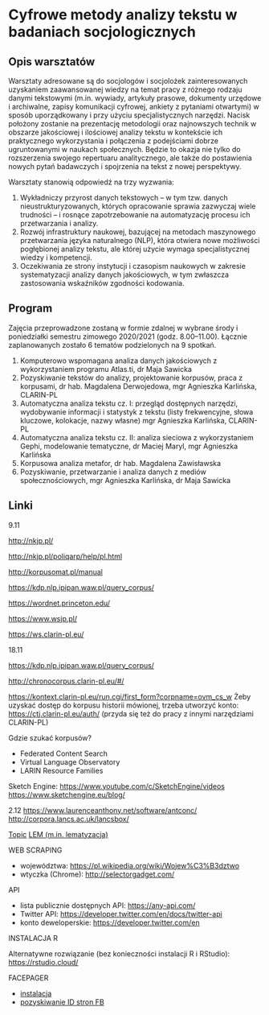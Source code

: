 # Cyfrowe metody analizy tekstu w badaniach socjologicznych

## Opis warsztatów
Warsztaty adresowane są do socjologów i socjolożek zainteresowanych uzyskaniem zaawansowanej wiedzy na temat pracy z różnego rodzaju danymi tekstowymi (m.in. wywiady, artykuły prasowe, dokumenty urzędowe i archiwalne, zapisy komunikacji cyfrowej, ankiety z pytaniami otwartymi) w sposób uporządkowany i przy użyciu specjalistycznych narzędzi. Nacisk położony zostanie na prezentację metodologii oraz najnowszych technik w obszarze jakościowej i ilościowej analizy tekstu w kontekście ich praktycznego wykorzystania i połączenia z podejściami dobrze ugruntowanymi w naukach społecznych. Będzie to okazja nie tylko do rozszerzenia swojego repertuaru analitycznego, ale także do postawienia nowych pytań badawczych i spojrzenia na tekst z nowej perspektywy.

Warsztaty stanowią odpowiedź na trzy wyzwania:

1.	Wykładniczy przyrost danych tekstowych – w tym tzw. danych nieustrukturyzowanych, których opracowanie sprawia zazwyczaj wiele trudności – i rosnące zapotrzebowanie 
na automatyzację procesu ich przetwarzania i analizy.
2.	Rozwój infrastruktury naukowej, bazującej na metodach maszynowego przetwarzania języka naturalnego (NLP), która otwiera nowe możliwości pogłębionej analizy tekstu, ale której użycie wymaga specjalistycznej wiedzy i kompetencji.
3.	Oczekiwania ze strony instytucji i czasopism naukowych w zakresie systematyzacji analizy danych jakościowych, w tym zwłaszcza zastosowania wskaźników zgodności kodowania.

## Program 

Zajęcia przeprowadzone zostaną w formie zdalnej w wybrane środy i poniedziałki semestru zimowego 2020/2021 (godz. 8.00–11.00). Łącznie zaplanowanych zostało 6 tematów podzielonych na 9 spotkań. 

1. Komputerowo wspomagana analiza danych jakościowych z wykorzystaniem programu Atlas.ti, dr Maja Sawicka
2. Pozyskiwanie tekstów do analizy, projektowanie korpusów, praca z korpusami,	dr hab. Magdalena Derwojedowa, mgr Agnieszka Karlińska, CLARIN-PL 
3. Automatyczna analiza tekstu cz. I: przegląd dostępnych narzędzi, wydobywanie informacji i statystyk z tekstu (listy frekwencyjne, słowa kluczowe, kolokacje, nazwy własne)	mgr Agnieszka Karlińska, CLARIN-PL
4. Automatyczna analiza tekstu cz. II: analiza sieciowa z wykorzystaniem Gephi, modelowanie tematyczne, dr Maciej Maryl, mgr Agnieszka Karlińska
5. Korpusowa analiza metafor, dr hab. Magdalena Zawisławska
6. Pozyskiwanie, przetwarzanie i analiza danych z mediów społecznościowych, mgr Agnieszka Karlińska, dr Maja Sawicka

## Linki

9.11 

http://nkjp.pl/

http://nkjp.pl/poliqarp/help/pl.html

http://korpusomat.pl/manual

https://kdp.nlp.ipipan.waw.pl/query_corpus/

https://wordnet.princeton.edu/

https://www.wsjp.pl/

https://ws.clarin-pl.eu/


18.11

https://kdp.nlp.ipipan.waw.pl/query_corpus/

http://chronocorpus.clarin-pl.eu/#/

https://kontext.clarin-pl.eu/run.cgi/first_form?corpname=ovm_cs_w
Żeby uzyskać dostęp do korpusu historii mówionej, trzeba utworzyć konto: https://ctj.clarin-pl.eu/auth/ (przyda się też do pracy z innymi narzędziami CLARIN-PL)

Gdzie szukać korpusów? 

- Federated Content Search
- Virtual Language Observatory
- LARIN Resource Families

Sketch Engine: 
https://www.youtube.com/c/SketchEngine/videos
https://www.sketchengine.eu/blog/

2.12
https://www.laurenceanthony.net/software/antconc/
http://corpora.lancs.ac.uk/lancsbox/

[Topic](https://ws.clarin-pl.eu/topic.shtml)
[LEM (m.in. lematyzacja)](https://ws.clarin-pl.eu/lem.shtml)


WEB SCRAPING

- województwa: https://pl.wikipedia.org/wiki/Wojew%C3%B3dztwo
- wtyczka (Chrome): http://selectorgadget.com/


API

- lista publicznie dostępnych API: https://any-api.com/
- Twitter API: https://developer.twitter.com/en/docs/twitter-api
- konto deweloperskie: https://developer.twitter.com/en


INSTALACJA R


Alternatywne rozwiązanie (bez konieczności instalacji R i RStudio): https://rstudio.cloud/


FACEPAGER

- [instalacja](https://github.com/strohne/Facepager/releases)
- [pozyskiwanie ID stron FB](https://lookup-id.com/#)

